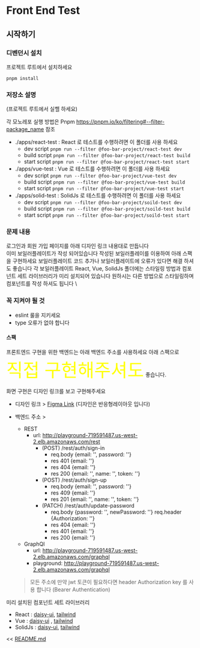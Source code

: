 # Front End Test

## 시작하기

### 디벤던시 설치
프로젝트 루트에서 설치하세요
```shell
pnpm install
```

### 저장소 설명

(프로젝트 루트에서 실핼 하세요)

각 모노레포 실행 방법은 Pnpm https://pnpm.io/ko/filtering#--filter-package_name 참조

- ./apps/react-test : React 로 테스트를 수행하려면 이 폴더를 사용 하세요
  - dev script `pnpm run --filter @foo-bar-project/react-test dev`
  - build script `pnpm run --filter @foo-bar-project/react-test build`
  - start script `pnpm run --filter @foo-bar-project/react-test start`
- ./apps/vue-test : Vue 로 테스트를 수행하려면 이 폴더를 사용 하세요
  - dev script `pnpm run --filter @foo-bar-project/vue-test dev`
  - build script `pnpm run --filter @foo-bar-project/vue-test build`
  - start script `pnpm run --filter @foo-bar-project/vue-test start`
- ./apps/solid-test : SolidJs 로 테스트를 수행하려면 이 폴더를 사용 하세요
  - dev script `pnpm run --filter @foo-bar-project/soild-test dev`
  - build script `pnpm run --filter @foo-bar-project/soild-test build`
  - start script `pnpm run --filter @foo-bar-project/soild-test start`

### 문제 내용

로그인과 회원 가입 페이지를 아래 디자인 링크 내용대로 만듭니다 \
이미 보일러플레이트가 작성 되어있습니다 작성된 보일러플레이를 이용하여 아래 스팩을 구현하세요 보일러플레이트 코드 추가나 보일러플레이트에 오류가 있다면 해결 하셔도 좋습니다
각 보일러플레이트 React, Vue, SolidJs 폴더에는 스타일링 방법과 컴포넌트 세트 라이브러리가 미리 설치되어 있습니다 원하시는 다른 방법으로 스타일링하며 컴포넌트를 작성 하셔도 됩니다 \

### 꼭 지켜야 될 것
- eslint 룰을 지키세요
- type 오류가 없야 합니다

#### 스팩

프론트엔드 구현을 위한 백엔드는 아래 백엔드 주소를 사용하세요 아래 스팩으로 <span style="color: yellow;font-size: 3rem;">직접 구현해주셔도</span> 좋습니다.

화면 구현은 디자인 링크를 보고 구현해주세요 

- 디자인 링크 > [Figma Link](https://www.figma.com/file/rRh6du4JPZclkiuBqLS6xX/Fornt-End-Test?node-id=0%3A1)  (디자인은 반응형레이아웃 입니다)

- 백엔드 주소 >
    - REST
        - url: http://playground-719591487.us-west-2.elb.amazonaws.com/rest
          - (POST) /rest/auth/sign-in
            - req.body {email: '<string>', password: '<string>'} 
            - res 401 {email: '<string>'}
            - res 404 {email: '<string>'}
            - res 200 {email: '<string>', name: '<string>', token: '<string>'}
          - (POST) /rest/auth/sign-up
            - req.body {email: '<string>', password: '<string>'}
            - res 409 {email: '<string>'}
            - res 201 {email: '<string>', name: '<string>', token: '<string>'}
          - (PATCH) /rest/auth/update-password
            - req.body {password: '<string>', newPassword: '<string>'} req.header {Authorization: '<jwt token>'}
            - res 404 {email: '<string>'}
            - res 401 {email: '<string>'}
            - res 200 {email: '<string>'}
    - GraphQl
        - url: http://playground-719591487.us-west-2.elb.amazonaws.com/graphql
        - playground: http://playground-719591487.us-west-2.elb.amazonaws.com/graphql
  
   > 모든 주소에 만약 jwt 토큰이 필요하다면 header Authorization key 를 사용 합니다 (Bearer Authentication)

미리 설치된 컴포넌트 세트 라이브러리

- React : [daisy-ui](https://daisyui.com/), [tailwind](https://tailwindcss.com/)
- Vue :  [daisy-ui](https://daisyui.com/) , [tailwind](https://tailwindcss.com/)
- SolidJs : [daisy-ui](https://daisyui.com/), [tailwind](https://tailwindcss.com/)

<< [README.md](README.md)
